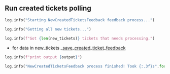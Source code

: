 ## Run created tickets polling

```python
log.info("Starting NewCreatedTicketsFeedback feedback process...")

log.info("Getting all new tickets...")

log.info(f"Got {len(new_tickets)} tickets that needs processing.")
```

* for data in new_tickets
  [_save_created_ticket_feedback](_save_created_ticket_feedback.md)

```python
log.info(f"print output {output}")

log.info("NewCreatedTicketsFeedback process finished! Took {:.3f}s".format(time.time() - start_time))
```
